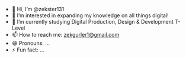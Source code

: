 - 👋 Hi, I’m @zekster131
- 👀 I’m interested in expanding my knowledge on all things digital!
- 🌱 I’m currently studying Digital Production, Design & Development T-Level
- 📫 How to reach me: zekgurler1@gmail.com
- 😄 Pronouns: ...
- ⚡ Fun fact: ...

<!---
zekster131/zekster131 is a ✨ special ✨ repository because its `README.md` (this file) appears on your GitHub profile.
You can click the Preview link to take a look at your changes.
--->
